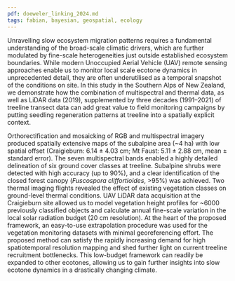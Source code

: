 ```yaml
---
pdf: doeweler_linking_2024.md
tags: fabian, bayesian, geospatial, ecology
---
```

Unravelling slow ecosystem migration patterns requires a fundamental understandingof the broad-scale climatic drivers, which are further modulated by fine-scale heterogeneities justoutside established ecosystem boundaries. While modern Unoccupied Aerial Vehicle (UAV) remotesensing approaches enable us to monitor local scale ecotone dynamics in unprecedented detail, theyare often underutilised as a temporal snapshot of the conditions on site. In this study in the SouthernAlps of New Zealand, we demonstrate how the combination of multispectral and thermal data, aswell as LiDAR data (2019), supplemented by three decades (1991–2021) of treeline transect data canadd great value to field monitoring campaigns by putting seedling regeneration patterns at treelineinto a spatially explicit context. 

Orthorectification and mosaicking of RGB and multispectral imageryproduced spatially extensive maps of the subalpine area (~4 ha) with low spatial offset (Craigieburn:6.14 ± 4.03 cm; Mt Faust: 5.11 ± 2.88 cm, mean ± standard error). The seven multispectral bandsenabled a highly detailed delineation of six ground cover classes at treeline. Subalpine shrubswere detected with high accuracy (up to 90%), and a clear identification of the closed forest canopy(*Fuscospora cliffortioides*, >95%) was achieved. Two thermal imaging flights revealed the effect ofexisting vegetation classes on ground-level thermal conditions. UAV LiDAR data acquisition atthe Craigieburn site allowed us to model vegetation height profiles for ~6000 previously classifiedobjects and calculate annual fine-scale variation in the local solar radiation budget (20 cm resolution).At the heart of the proposed framework, an easy-to-use extrapolation procedure was used for thevegetation monitoring datasets with minimal georeferencing effort. The proposed method can satisfythe rapidly increasing demand for high spatiotemporal resolution mapping and shed further lighton current treeline recruitment bottlenecks. This low-budget framework can readily be expandedto other ecotones, allowing us to gain further insights into slow ecotone dynamics in a drasticallychanging climate.
